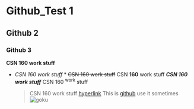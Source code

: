 # Github_Test 1
## Github 2
### Github 3
**CSN 160 work stuff**
* *CSN 160 work stuff* *
 ~~CSN 160 work stuff~~
CSN **160** work stuff
***CSN **160** work stuff***
  CSN 160 <sup>work</sup> stuff
  > CSN 160 work stuff 
[hyperlink](https://github.com)
This is [github](https://github.com) use it sometimes
![goku](https://images8.alphacoders.com/135/1355096.jpeg)
